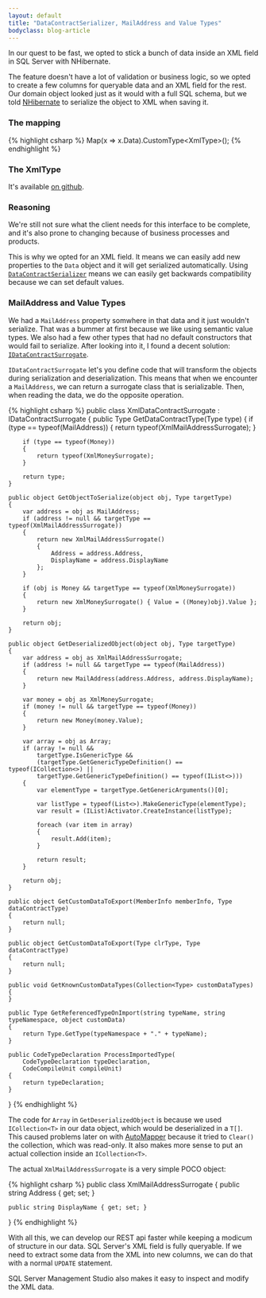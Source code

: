 ```yaml
---
layout: default
title: "DataContractSerializer, MailAddress and Value Types"
bodyclass: blog-article
---
```


In our quest to be fast, we opted to stick a bunch of data inside an XML field in SQL Server with NHibernate.

<!-- more -->

The feature doesn't have a lot of validation or business logic, so we opted to create a few columns for queryable data and an XML field for the rest. Our
domain object looked just as it would with a full SQL schema, but we told [NHibernate](http://nhibernate.info/) to serialize the object to XML when saving it.

### The mapping

{% highlight csharp %}
    Map(x => x.Data).CustomType<XmlType<AnObjectWeWantedInXml>>(); 
{% endhighlight %}

### The XmlType

It's available [on github](https://gist.github.com/cdroulers/6724d31b65f4060aaa6a).

### Reasoning

We're still not sure what the client needs for this interface to be complete, and it's also prone to changing because of business processes and products.

This is why we opted for an XML field. It means we can easily add new properties to the `Data` object and it will get serialized automatically. Using
[`DataContractSerializer`](https://msdn.microsoft.com/en-us/library/ms731072(v=vs.110).aspx) means we can easily get backwards compatibility because we can set
default values.

### MailAddress and Value Types

We had a `MailAddress` property somwhere in that data and it just wouldn't serialize. That was a bummer at first because we like using semantic value types. We
also had a few other types that had no default constructors that would fail to serialize. After looking into it, I found a decent solution: 
[`IDataContractSurrogate`](https://msdn.microsoft.com/en-us/library/ms733064(v=vs.110).aspx).

`IDataContractSurrogate` let's you define code that will transform the objects during serialization and deserialization. This means that when we encounter a `MailAddress`,
we can return a surrogate class that is serializable. Then, when reading the data, we do the opposite operation.

{% highlight csharp %}
public class XmlDataContractSurrogate : IDataContractSurrogate
{
    public Type GetDataContractType(Type type)
    {
        if (type == typeof(MailAddress))
        {
            return typeof(XmlMailAddressSurrogate);
        }

        if (type == typeof(Money))
        {
            return typeof(XmlMoneySurrogate);
        }

        return type;
    }

    public object GetObjectToSerialize(object obj, Type targetType)
    {
        var address = obj as MailAddress;
        if (address != null && targetType == typeof(XmlMailAddressSurrogate))
        {
            return new XmlMailAddressSurrogate()
            {
                Address = address.Address,
                DisplayName = address.DisplayName 
            };
        }

        if (obj is Money && targetType == typeof(XmlMoneySurrogate))
        {
            return new XmlMoneySurrogate() { Value = ((Money)obj).Value };
        }

        return obj;
    }

    public object GetDeserializedObject(object obj, Type targetType)
    {
        var address = obj as XmlMailAddressSurrogate;
        if (address != null && targetType == typeof(MailAddress))
        {
            return new MailAddress(address.Address, address.DisplayName);
        }

        var money = obj as XmlMoneySurrogate;
        if (money != null && targetType == typeof(Money))
        {
            return new Money(money.Value);
        }

        var array = obj as Array;
        if (array != null &&
            targetType.IsGenericType &&
            (targetType.GetGenericTypeDefinition() == typeof(ICollection<>) || 
            targetType.GetGenericTypeDefinition() == typeof(IList<>)))
        {
            var elementType = targetType.GetGenericArguments()[0];

            var listType = typeof(List<>).MakeGenericType(elementType);
            var result = (IList)Activator.CreateInstance(listType);

            foreach (var item in array)
            {
                result.Add(item);
            }

            return result;
        }

        return obj;
    }

    public object GetCustomDataToExport(MemberInfo memberInfo, Type dataContractType)
    {
        return null;
    }

    public object GetCustomDataToExport(Type clrType, Type dataContractType)
    {
        return null;
    }

    public void GetKnownCustomDataTypes(Collection<Type> customDataTypes)
    {
    }

    public Type GetReferencedTypeOnImport(string typeName, string typeNamespace, object customData)
    {
        return Type.GetType(typeNamespace + "." + typeName);
    }

    public CodeTypeDeclaration ProcessImportedType(
        CodeTypeDeclaration typeDeclaration, 
        CodeCompileUnit compileUnit)
    {
        return typeDeclaration;
    }
}
{% endhighlight %}

The code for `Array` in `GetDeserializedObject` is because we used `ICollection<T>` in our data object, which would be deserialized in a `T[]`. This caused problems
later on with [AutoMapper](http://automapper.org/) because it tried to `Clear()` the collection, which was read-only. It also makes more sense to put an actual
collection inside an `ICollection<T>`.

The actual `XmlMailAddressSurrogate` is a very simple POCO object:

{% highlight csharp %}
public class XmlMailAddressSurrogate
{
    public string Address { get; set; }

    public string DisplayName { get; set; }
}
{% endhighlight %}

With all this, we can develop our REST api faster while keeping a modicum of structure in our data. SQL Server's XML field is fully queryable. If we need to extract some data
from the XML into new columns, we can do that with a normal `UPDATE` statement.

SQL Server Management Studio also makes it easy to inspect and modify the XML data.
